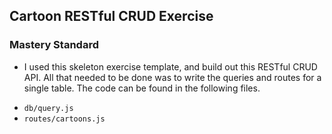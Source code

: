 ## Cartoon RESTful CRUD Exercise

### Mastery Standard

- I used this skeleton exercise template, and build out this RESTful CRUD API. All that needed to be done was to write the queries and routes for a single table. The code can be found in the following files.

* `db/query.js`
* `routes/cartoons.js`
